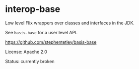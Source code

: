 # interop-base

Low level Flix wrappers over classes and interfaces in the JDK.

See `basis-base` for a user level API.

https://github.com/stephentetley/basis-base


License: Apache 2.0

Status: currently broken
